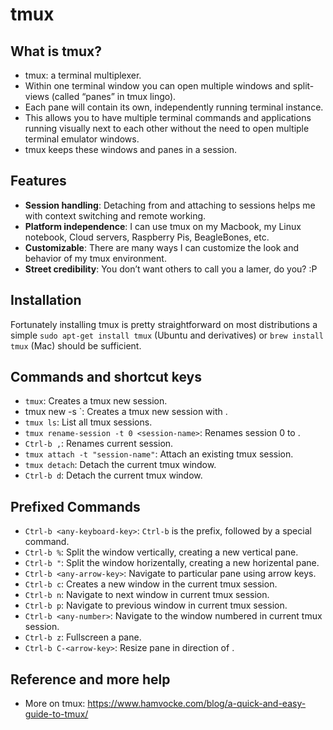 # tmux

## What is tmux?
- tmux: a terminal multiplexer.
- Within one terminal window you can open multiple windows and split-views (called “panes” in tmux lingo).
- Each pane will contain its own, independently running terminal instance. 
- This allows you to have multiple terminal commands and applications running visually next to each other without the need to open multiple terminal emulator windows.
- tmux keeps these windows and panes in a session.

## Features
- **Session handling**: Detaching from and attaching to sessions helps me with context switching and remote working.
- **Platform independence**: I can use tmux on my Macbook, my Linux notebook, Cloud servers, Raspberry Pis, BeagleBones, etc.
- **Customizable**: There are many ways I can customize the look and behavior of my tmux environment.
- **Street credibility**: You don’t want others to call you a lamer, do you? :P


## Installation
Fortunately installing tmux is pretty straightforward on most distributions 
a simple `sudo apt-get install tmux` (Ubuntu and derivatives) or `brew install tmux` (Mac) should be sufficient.

## Commands and shortcut keys
- `tmux`: Creates a tmux new session.
 - tmux new -s <session-name>`: Creates a tmux new session with <session-name>.
- `tmux ls`: List all tmux sessions.
- `tmux rename-session -t 0 <session-name>`: Renames session 0 to <session-name>.
- `Ctrl-b ,`: Renames current session.
- `tmux attach -t "session-name"`: Attach an existing tmux session.
- `tmux detach`: Detach the current tmux window.
- `Ctrl-b d`: Detach the current tmux window.

## Prefixed Commands 
- `Ctrl-b <any-keyboard-key>`: `Ctrl-b` is the prefix, followed by a special command.
- `Ctrl-b %`: Split the window vertically, creating a new vertical pane.
- `Ctrl-b "`: Split the window horizentally, creating a new horizental pane.
- `Ctrl-b <any-arrow-key>`: Navigate to particular pane using arrow keys.
- `Ctrl-b c`: Creates a new window in the current tmux session.
- `Ctrl-b n`: Navigate to next window in current tmux session.
- `Ctrl-b p`: Navigate to previous window in current tmux session.
- `Ctrl-b <any-number>`: Navigate to the window numbered <any-number> in current tmux session.
- `Ctrl-b z`: Fullscreen a pane.
- `Ctrl-b C-<arrow-key>`: Resize pane in direction of <arrow-key>.


## Reference and more help
- More on tmux: https://www.hamvocke.com/blog/a-quick-and-easy-guide-to-tmux/
